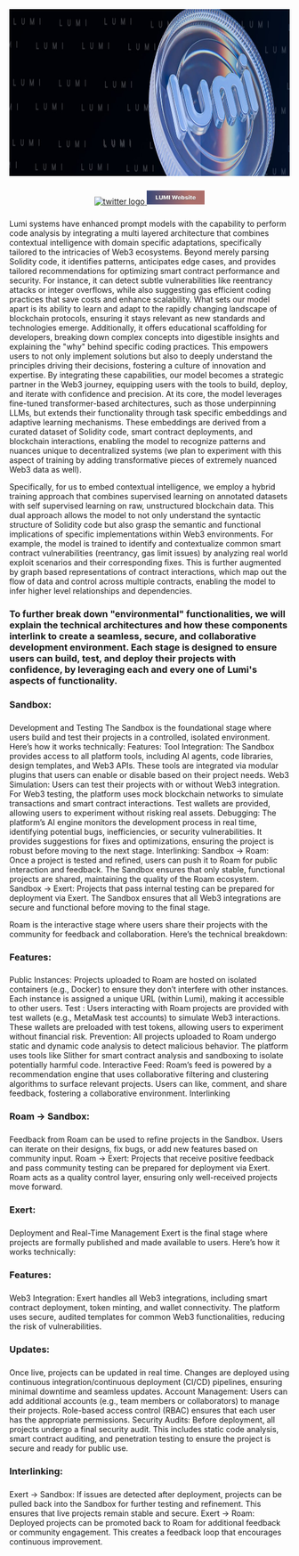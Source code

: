 <div align="center">
  <img height="300" src="https://raw.githubusercontent.com/Lumiapps/Lumi/97b4cc0f48349bce74d9cbe9d007eba7fe1a17da/lumi.jpg"  />
</div>

###

<div align="center">
  <a href="https://x.com/lumiapps">
  <img src="https://img.shields.io/static/v1?message=Twitter&logo=twitter&label=&color=1DA1F2&logoColor=white&labelColor=&style=for-the-badge" height="25" alt="twitter logo" />
  </a>
  <a href="https://lumiapps.xyz/">
  <img src="https://raw.githubusercontent.com/Lumiapps/Lumi/d7213504cd1c828c300f0e4a058015a8fe8bcc17/lumi-project-img.png" height="25" alt="Our Website" />
  </a>
  
</div>

###


###



<p align="left">Lumi systems have enhanced prompt models with the capability to perform code analysis by integrating a multi layered architecture that combines contextual intelligence with domain specific adaptations, specifically tailored to the intricacies of Web3 ecosystems.  Beyond merely parsing Solidity code, it identifies patterns, anticipates edge cases, and provides tailored recommendations for optimizing smart contract performance and security. For instance, it can detect subtle vulnerabilities like reentrancy attacks or integer overflows, while also suggesting gas efficient coding practices that save costs and enhance scalability. What sets our model apart is its ability to learn and adapt to the rapidly changing landscape of blockchain protocols, ensuring it stays relevant as new standards and technologies emerge. Additionally, it offers educational scaffolding for developers, breaking down complex concepts into digestible insights and explaining the "why" behind specific coding practices. This empowers users to not only implement solutions but also to deeply understand the principles driving their decisions, fostering a culture of innovation and expertise. By integrating these capabilities, our model becomes a strategic partner in the Web3 journey, equipping users with the tools to build, deploy, and iterate with confidence and precision. 
At its core, the model leverages fine-tuned transformer-based architectures, such as those underpinning LLMs, but extends their functionality through task specific embeddings and adaptive learning mechanisms. These embeddings are derived from a curated dataset of Solidity code, smart contract deployments, and blockchain interactions, enabling the model to recognize patterns and nuances unique to decentralized systems (we plan to experiment with this aspect of training by adding transformative pieces of extremely nuanced Web3 data as well). 

Specifically, for us to embed contextual intelligence, we employ a hybrid training approach that combines supervised learning on annotated datasets with self supervised learning on raw, unstructured blockchain data. This dual approach allows the model to not only understand the syntactic structure of Solidity code but also grasp the semantic and functional implications of specific implementations within Web3 environments. For example, the model is trained to identify and contextualize common smart contract vulnerabilities (reentrancy, gas limit issues) by analyzing real world exploit scenarios and their corresponding fixes. This is further augmented by graph based representations of contract interactions, which map out the flow of data and control across multiple contracts, enabling the model to infer higher level relationships and dependencies.</p>

###

<h3 align="left">To further break down "environmental" functionalities, we will explain the technical architectures and how these components interlink to create a seamless, secure, and collaborative development environment. Each stage is designed to ensure users can build, test, and deploy their projects with confidence, by leveraging each and every one of Lumi's aspects of functionality. </h3>

###


<h3>Sandbox: </p>


###

<p>Development and Testing
The Sandbox is the foundational stage where users build and test their projects in a controlled, isolated environment. Here’s how it works technically:
Features:
Tool Integration: The Sandbox provides access to all platform tools, including AI agents, code libraries, design templates, and Web3 APIs. These tools are integrated via modular plugins that users can enable or disable based on their project needs.
Web3 Simulation: Users can test their projects with or without Web3 integration. For Web3 testing, the platform uses mock blockchain networks  to simulate transactions and smart contract interactions. Test wallets are provided, allowing users to experiment without risking real assets.
 Debugging: The platform’s AI engine monitors the development process in real time, identifying potential bugs, inefficiencies, or security vulnerabilities. It provides suggestions for fixes and optimizations, ensuring the project is robust before moving to the next stage.
Interlinking:
Sandbox → Roam: Once a project is tested and refined, users can push it to Roam for public interaction and feedback. The Sandbox ensures that only stable, functional projects are shared, maintaining the quality of the Roam ecosystem.
Sandbox → Exert: Projects that pass internal testing can be prepared for deployment via Exert. The Sandbox ensures that all Web3 integrations are secure and functional before moving to the final stage.


Roam is the interactive stage where users share their projects with the community for feedback and collaboration. Here’s the technical breakdown:</p>

###

<h3>Features:</h3>


###

<p>Public Instances: Projects uploaded to Roam are hosted on isolated containers (e.g., Docker) to ensure they don’t interfere with other instances. Each instance is assigned a unique URL (within Lumi), making it accessible to other users.
Test : Users interacting with Roam projects are provided with test wallets (e.g., MetaMask test accounts) to simulate Web3 interactions. These wallets are preloaded with test tokens, allowing users to experiment without financial risk.
Prevention: All projects uploaded to Roam undergo static and dynamic code analysis to detect malicious behavior. The platform uses tools like Slither for smart contract analysis and sandboxing to isolate potentially harmful code. 
Interactive Feed: Roam’s feed is powered by a recommendation engine that uses collaborative filtering and clustering algorithms to surface relevant projects. Users can like, comment, and share feedback, fostering a collaborative environment.
Interlinking</p>


###


<h3>Roam → Sandbox: </h3>

###


<p> Feedback from Roam can be used to refine projects in the Sandbox. Users can iterate on their designs, fix bugs, or add new features based on community input.
Roam → Exert: Projects that receive positive feedback and pass community testing can be prepared for deployment via Exert. Roam acts as a quality control layer, ensuring only well-received projects move forward.</p>


###

<h3>Exert: </h3>

###


<p>Deployment and Real-Time Management
Exert is the final stage where projects are formally published and made available to users. Here’s how it works technically:
</p>


###


<h3>Features:</h3>


###


<p>Web3 Integration: Exert handles all Web3 integrations, including smart contract deployment, token minting, and wallet connectivity. The platform uses secure, audited templates for common Web3 functionalities, reducing the risk of vulnerabilities.</p>


###


<h3>Updates:</h3>


###


<p> Once live, projects can be updated in real time. Changes are deployed using continuous integration/continuous deployment (CI/CD) pipelines, ensuring minimal downtime and seamless updates.
Account Management: Users can add additional accounts (e.g., team members or collaborators) to manage their projects. Role-based access control (RBAC) ensures that each user has the appropriate permissions.
Security Audits: Before deployment, all projects undergo a final security audit. This includes static code analysis, smart contract auditing, and penetration testing to ensure the project is secure and ready for public use.</p>


###


<h3>Interlinking:</h3>


###


<p>Exert → Sandbox: If issues are detected after deployment, projects can be pulled back into the Sandbox for further testing and refinement. This ensures that live projects remain stable and secure.
Exert → Roam: Deployed projects can be promoted back to Roam for additional feedback or community engagement. This creates a feedback loop that encourages continuous improvement.</p>
